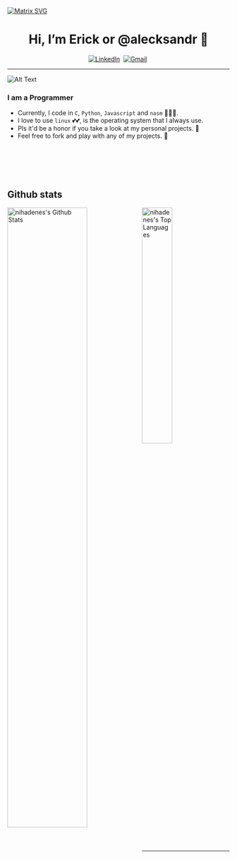 [![Matrix SVG](https://raw.githubusercontent.com/rodrigograca31/rodrigograca31/master/matrix.svg)](https://www.youtube.com/watch?v=SDkAGkd4NLc) 
<h1 align="center"> Hi, I’m Erick or @alecksandr 👋</h1>



<p align="center">
<a href="https://www.linkedin.com/in/erick-alejandro-carrillo-lopez-988112219/"><img src="https://img.shields.io/badge/linkedin-%230077B5.svg?&style=for-the-badge&logo=linkedin&logoColor=white" alt="LinkedIn" /></a>&nbsp;
<a href="mailto:erick.carrillo4982@alumnos.udg.mx?subject=Hello, Erick"><img src="https://img.shields.io/badge/gmail-%23D14836.svg?&style=for-the-badge&logo=gmail&logoColor=white" alt="Gmail"/></a>&nbsp;
</p>

<hr />

![Alt Text](https://media.giphy.com/media/iLhlW2bctT1f2/giphy.gif)

### I am a Programmer
- Currently, I code in `C`, `Python`, `Javascript` and `nasm` :eyes::eyes::eyes:. 
- I love to use `linux` :two_hearts::two_hearts:, is the operating system that I always use.
- Pls it'd be a honor if you take a look at my personal projects. :raised_hands:
- Feel free to fork and play with any of my projects. :runner: 

<br />
<br />
<br />
<br />

## Github stats
<img align="left" src="https://github-readme-stats.sumanth-talluri.vercel.app/api?username=alecksandr26&show_icons=true&count_private=true&theme=darcula" alt="nihadenes's Github Stats" width="60%">

<img src="https://github-readme-stats.vercel.app/api/top-langs/?username=alecksandr26&theme=darcula" width="37%" alt="nihadenes's Top Languages">

<hr />

[linkedin]: https://www.linkedin.com/in/erick-alejandro-carrillo-lopez-988112219/


<!---
      alecksandr26/alecksandr26 is a ✨ special ✨ repository because its `README.md` (this file) appears on your GitHub profile.
You can click the Preview link to take a look at your changes.
--->
